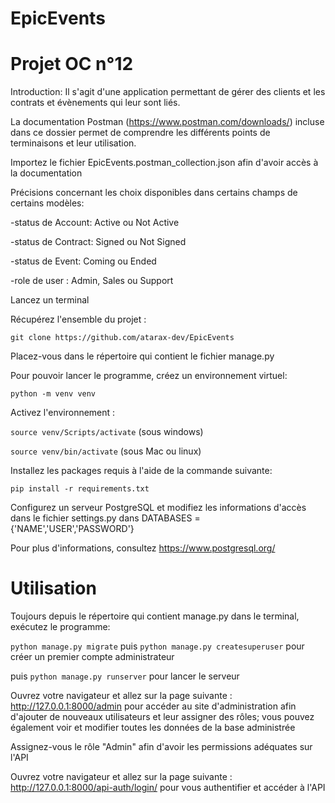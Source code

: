 # EpicEvents

#  Projet OC n°12


Introduction: Il s'agit d'une application permettant de gérer des clients et les contrats et évènements qui leur sont liés.

La documentation Postman (https://www.postman.com/downloads/) incluse dans ce dossier permet de comprendre les différents points de 
terminaisons et leur utilisation.

Importez le fichier EpicEvents.postman_collection.json afin d'avoir accès à la documentation

Précisions concernant les choix disponibles dans certains champs de certains modèles:

-status de Account: Active ou Not Active

-status de Contract: Signed ou Not Signed

-status de Event: Coming ou Ended

-role de user : Admin, Sales ou Support

Lancez un terminal

Récupérez l'ensemble du projet :

`git clone https://github.com/atarax-dev/EpicEvents`

Placez-vous dans le répertoire qui contient le fichier manage.py

Pour pouvoir lancer le programme, créez un environnement virtuel:

`python -m venv venv`

Activez l'environnement :

`source venv/Scripts/activate` (sous windows)

`source venv/bin/activate` (sous Mac ou linux)

Installez les packages requis à l'aide de la commande suivante:

`pip install -r requirements.txt` 

Configurez un serveur PostgreSQL et modifiez les informations d'accès dans le fichier settings.py dans DATABASES = {'NAME','USER','PASSWORD'}

Pour plus d'informations, consultez https://www.postgresql.org/

# Utilisation 

Toujours depuis le répertoire qui contient manage.py dans le terminal, exécutez le programme:

`python manage.py migrate` puis `python manage.py createsuperuser` pour créer un premier compte administrateur 

puis `python manage.py runserver` pour lancer le serveur 

Ouvrez votre navigateur et allez sur la page suivante : http://127.0.0.1:8000/admin pour accéder au site d'administration 
afin d'ajouter de nouveaux utilisateurs et leur assigner des rôles; vous pouvez également 
voir et modifier toutes les données de la base administrée

Assignez-vous le rôle "Admin" afin d'avoir les permissions adéquates sur l'API

Ouvrez votre navigateur et allez sur la page suivante : http://127.0.0.1:8000/api-auth/login/ 
pour vous authentifier et accéder à l'API

